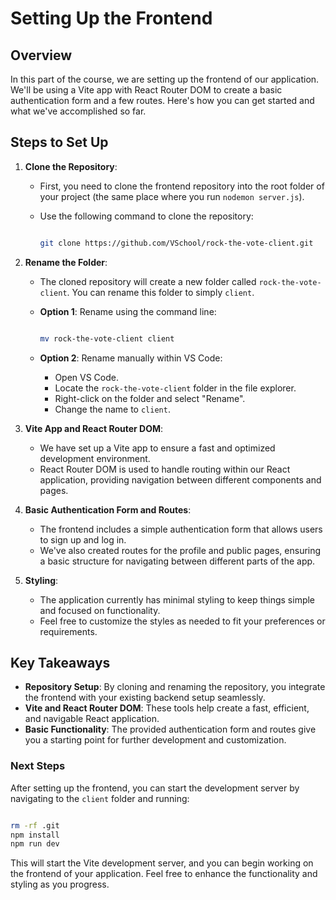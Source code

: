 # **Setting Up the Frontend**

## **Overview**

In this part of the course, we are setting up the frontend of our application. We'll be using a Vite app with React Router DOM to create a basic authentication form and a few routes. Here's how you can get started and what we've accomplished so far.

## **Steps to Set Up**

1. **Clone the Repository**:
    - First, you need to clone the frontend repository into the root folder of your project (the same place where you run `nodemon server.js`).
    - Use the following command to clone the repository:
        
        ```bash
        
        git clone https://github.com/VSchool/rock-the-vote-client.git
        
        ```
        
2. **Rename the Folder**:
    - The cloned repository will create a new folder called `rock-the-vote-client`. You can rename this folder to simply `client`.
    - **Option 1**: Rename using the command line:
        
        ```bash
        
        mv rock-the-vote-client client
        ```
        
    - **Option 2**: Rename manually within VS Code:
        - Open VS Code.
        - Locate the `rock-the-vote-client` folder in the file explorer.
        - Right-click on the folder and select "Rename".
        - Change the name to `client`.
3. **Vite App and React Router DOM**:
    - We have set up a Vite app to ensure a fast and optimized development environment.
    - React Router DOM is used to handle routing within our React application, providing navigation between different components and pages.
4. **Basic Authentication Form and Routes**:
    - The frontend includes a simple authentication form that allows users to sign up and log in.
    - We've also created routes for the profile and public pages, ensuring a basic structure for navigating between different parts of the app.
5. **Styling**:
    - The application currently has minimal styling to keep things simple and focused on functionality.
    - Feel free to customize the styles as needed to fit your preferences or requirements.

## **Key Takeaways**

- **Repository Setup**: By cloning and renaming the repository, you integrate the frontend with your existing backend setup seamlessly.
- **Vite and React Router DOM**: These tools help create a fast, efficient, and navigable React application.
- **Basic Functionality**: The provided authentication form and routes give you a starting point for further development and customization.

### **Next Steps**

After setting up the frontend, you can start the development server by navigating to the `client` folder and running:

```bash

rm -rf .git
npm install
npm run dev

```

This will start the Vite development server, and you can begin working on the frontend of your application. Feel free to enhance the functionality and styling as you progress.